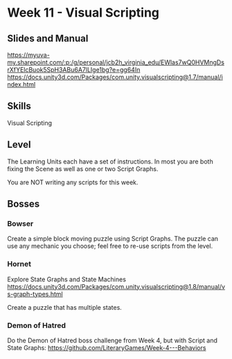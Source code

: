 # Week 11 - Visual Scripting

## Slides and Manual

https://myuva-my.sharepoint.com/:p:/g/personal/jcb2h_virginia_edu/EWlas7wQ0HVMngDsrXfYElcBuok5SpH3ABu6A7lLIge1bg?e=gg64In
https://docs.unity3d.com/Packages/com.unity.visualscripting@1.7/manual/index.html

## Skills

Visual Scripting

## Level

The Learning Units each have a set of instructions. In most you are both fixing the Scene as well as one or two Script Graphs. 

You are NOT writing any scripts for this week.

## Bosses

### Bowser

Create a simple block moving puzzle using Script Graphs. The puzzle can use any mechanic you choose; feel free to re-use scripts from the level. 

### Hornet

Explore State Graphs and State Machines https://docs.unity3d.com/Packages/com.unity.visualscripting@1.8/manual/vs-graph-types.html

Create a puzzle that has multiple states. 

### Demon of Hatred

Do the Demon of Hatred boss challenge from Week 4, but with Script and State Graphs: https://github.com/LiteraryGames/Week-4---Behaviors
